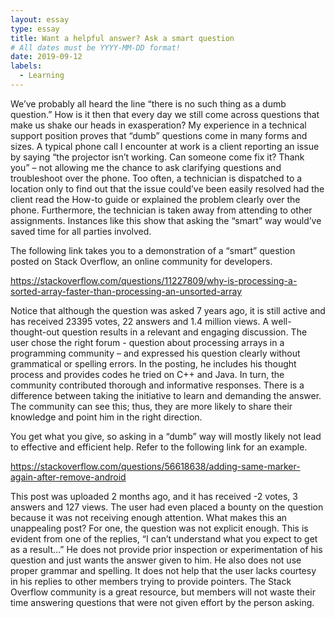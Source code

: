 ```yaml
---
layout: essay
type: essay
title: Want a helpful answer? Ask a smart question
# All dates must be YYYY-MM-DD format!
date: 2019-09-12
labels:
  - Learning
---
```


We’ve probably all heard the line “there is no such thing as a dumb question.” How is it then that every day we still come across questions that make us shake our heads in exasperation? My experience in a technical support position proves that “dumb” questions come in many forms and sizes. A typical phone call I encounter at work is a client reporting an issue by saying “the projector isn’t working. Can someone come fix it? Thank you” – not allowing me the chance to ask clarifying questions and troubleshoot over the phone. Too often, a technician is dispatched to a location only to find out that the issue could’ve been easily resolved had the client read the How-to guide or explained the problem clearly over the phone. Furthermore, the technician is taken away from attending to other assignments. Instances like this show that asking the “smart” way would’ve saved time for all parties involved.

The following link takes you to a demonstration of a “smart” question posted on Stack Overflow, an online community for developers.

https://stackoverflow.com/questions/11227809/why-is-processing-a-sorted-array-faster-than-processing-an-unsorted-array

Notice that although the question was asked 7 years ago, it is still active and has received 23395 votes, 22 answers and 1.4 million views. A well-thought-out question results in a relevant and engaging discussion. The user chose the right forum - question about processing arrays in a programming community – and expressed his question clearly without grammatical or spelling errors. In the posting, he includes his thought process and provides codes he tried on C++ and Java. In turn, the community contributed thorough and informative responses. There is a difference between taking the initiative to learn and demanding the answer. The community can see this; thus, they are more likely to share their knowledge and point him in the right direction.

You get what you give, so asking in a “dumb” way will mostly likely not lead to effective and efficient help. Refer to the following link for an example.

https://stackoverflow.com/questions/56618638/adding-same-marker-again-after-remove-android

This post was uploaded 2 months ago, and it has received -2 votes, 3 answers and 127 views. The user had even placed a bounty on the question because it was not receiving enough attention. What makes this an unappealing post? For one, the question was not explicit enough. This is evident from one of the replies, “I can’t understand what you expect to get as a result…” He does not provide prior inspection or experimentation of his question and just wants the answer given to him. He also does not use proper grammar and spelling. It does not help that the user lacks courtesy in his replies to other members trying to provide pointers. The Stack Overflow community is a great resource, but members will not waste their time answering questions that were not given effort by the person asking.   
